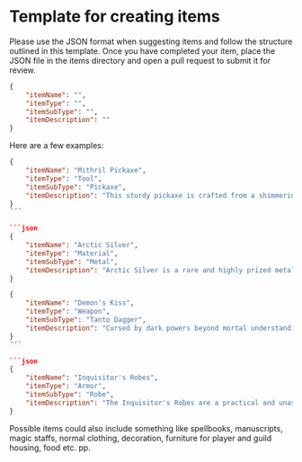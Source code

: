 # Template for creating items

Please use the JSON format when suggesting items and follow the structure outlined in this template.
Once you have completed your item, place the JSON file in the items directory and open a pull request to submit it for review.

```json
{
    "itemName": "",
    "itemType": "",
    "itemSubType": "",
    "itemDescription": ""
}
```

Here are a few examples:

```json
{
    "itemName": "Mithril Pickaxe",
    "itemType": "Tool",
    "itemSubType": "Pickaxe",
    "itemDescription": "This sturdy pickaxe is crafted from a shimmering, silver-white metal known as mithril. It is incredibly durable and lightweight, making it perfect for long mining sessions. The handle is reinforced with steel bands for added strength, and the head is sharp and well-balanced, able to dig through even the hardest rocks with ease. It is said to be indestructible and able to uncover valuable ore deposits that would remain hidden to lesser tools, making it a valuable tool for any member of The Gathers' Guild. The Mithril Pickaxe is a prized possession of any miner or treasure hunter, and is highly sought after by those who seek to excel in their profession."
}
´´´

```json
{
    "itemName": "Arctic Silver",
    "itemType": "Material",
    "itemSubType": "Metal",
    "itemDescription": "Arctic Silver is a rare and highly prized metal that is said to be infused with the power of the eternal frost. It is pale blue in color, with a shimmering, icy finish that seems to radiate a chill even in the hottest of temperatures. When struck, it rings with a clear, bell-like tone. It is incredibly durable and resistant to both heat and cold, making it ideal for crafting weapons and armor that can withstand extreme conditions. Some say that it possesses magical properties, imbued with the ability to harness the power of ice and snow. Due to its rarity and unique properties, Arctic Silver is highly sought after by blacksmiths and enchanters in the realm. It is said that only the most skilled craftsmen can work with it, and that it is the mark of a true master to forge a weapon or piece of armor from this magical metal."
}
```

```json
{
    "itemName": "Demon's Kiss",
    "itemType": "Weapon",
    "itemSubType": "Tanto Dagger",
    "itemDescription": "Cursed by dark powers beyond mortal understanding, this tanto dagger is crafted from a shadowy, otherworldly metal that seems to drink in the light around it. The hilt is adorned with twisted, demonic symbols and glowing gemstones, each one imbued with dark and forbidden powers. The blade is etched with ancient incantations that pulse with malevolent energy, and the sharp, triangular edge is capable of slicing through even the toughest armor as if it were butter. It is cursed with powerful necromantic magic, allowing it to drain the life force of its enemies and transfer it to the wielder, strengthening them with each strike. The blade is also magically bonded to its owner, ensuring that it can only be wielded by them. It is said that the Demon's Kiss has a will of its own, and that it hungers for the life force of all those it is used against."
}
´´´

```json
{
    "itemName": "Inquisitor's Robes",
    "itemType": "Armor",
    "itemSubType": "Robe",
    "itemDescription": "The Inquisitor's Robes are a practical and unassuming set of armor that is favored by members of The Inquisitors' Guild. Made from sturdy, plain fabric, they offer minimal protection against physical attacks. However, they are imbued with powerful magic that helps to shield the wearer from harmful spells and enchantments. Despite their magical properties, the robes are not particularly durable and lack any intricate or decorative details. They are a preferred choice for those who rely on their intelligence and magical prowess in battle and do not need additional protection against physical attacks."
}

```

Possible items could also include something like spellbooks, manuscripts, magic staffs, normal clothing, decoration, furniture for player and guild housing, food etc. pp.